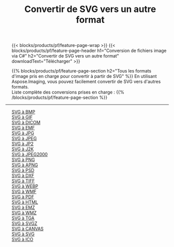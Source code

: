﻿---
title: Convertir de SVG vers un autre format 
weight: 3920
url: /fr/net/conversion/from/svg 
lang: fr
langdirlevel: 2
locales: zh-hans,ja,it,ru,de,es,fr,nl,id,lt,pl,pt,vi,tr,ko,zh-hant,ar,hi,th,sv,cs,uk,he
description: En utilisant Aspose.Imaging, vous pouvez facilement convertir de SVG vers un autre format
---

{{< blocks/products/pf/feature-page-wrap >}}
{{< blocks/products/pf/feature-page-header h1="Conversion de fichiers image via C#" h2="Convertir de SVG vers un autre format" downloadText="Télécharger" >}}


{{% blocks/products/pf/feature-page-section  h2="Tous les formats d'image pris en charge pour convertir à partir de SVG" %}}
En utilisant Aspose.Imaging, vous pouvez facilement convertir de SVG vers d'autres formats.
<br/>
Liste complète des conversions prises en charge :
{{% /blocks/products/pf/feature-page-section %}}
<div class="container-fluid productfamilypage bg-gray">
    <div class="convertypes bg-gray agp-content section">
        <div class="container">
		<hr style="margin-left:-20px;"/>
		<div class="row other-converters">
		    <div class='col-md-2 other-converter remove-lp remove-rp'><a href="/imaging/fr/net/conversion/svg-to-bmp" >SVG à BMP</a></div><div class='col-md-2 other-converter remove-lp remove-rp'><a href="/imaging/fr/net/conversion/svg-to-gif" >SVG à GIF</a></div><div class='col-md-2 other-converter remove-lp remove-rp'><a href="/imaging/fr/net/conversion/svg-to-dicom" >SVG à DICOM</a></div><div class='col-md-2 other-converter remove-lp remove-rp'><a href="/imaging/fr/net/conversion/svg-to-emf" >SVG à EMF</a></div><div class='col-md-2 other-converter remove-lp remove-rp'><a href="/imaging/fr/net/conversion/svg-to-jpg" >SVG à JPG</a></div><div class='col-md-2 other-converter remove-lp remove-rp'><a href="/imaging/fr/net/conversion/svg-to-jpeg" >SVG à JPEG</a></div><div class='col-md-2 other-converter remove-lp remove-rp'><a href="/imaging/fr/net/conversion/svg-to-jp2" >SVG à JP2</a></div><div class='col-md-2 other-converter remove-lp remove-rp'><a href="/imaging/fr/net/conversion/svg-to-j2k" >SVG à J2K</a></div><div class='col-md-2 other-converter remove-lp remove-rp'><a href="/imaging/fr/net/conversion/svg-to-jpeg2000" >SVG à JPEG2000</a></div><div class='col-md-2 other-converter remove-lp remove-rp'><a href="/imaging/fr/net/conversion/svg-to-png" >SVG à PNG</a></div><div class='col-md-2 other-converter remove-lp remove-rp'><a href="/imaging/fr/net/conversion/svg-to-apng" >SVG à APNG</a></div><div class='col-md-2 other-converter remove-lp remove-rp'><a href="/imaging/fr/net/conversion/svg-to-psd" >SVG à PSD</a></div><div class='col-md-2 other-converter remove-lp remove-rp'><a href="/imaging/fr/net/conversion/svg-to-dxf" >SVG à DXF</a></div><div class='col-md-2 other-converter remove-lp remove-rp'><a href="/imaging/fr/net/conversion/svg-to-tiff" >SVG à TIFF</a></div><div class='col-md-2 other-converter remove-lp remove-rp'><a href="/imaging/fr/net/conversion/svg-to-webp" >SVG à WEBP</a></div><div class='col-md-2 other-converter remove-lp remove-rp'><a href="/imaging/fr/net/conversion/svg-to-wmf" >SVG à WMF</a></div><div class='col-md-2 other-converter remove-lp remove-rp'><a href="/imaging/fr/net/conversion/svg-to-pdf" >SVG à PDF</a></div><div class='col-md-2 other-converter remove-lp remove-rp'><a href="/imaging/fr/net/conversion/svg-to-html" >SVG à HTML</a></div><div class='col-md-2 other-converter remove-lp remove-rp'><a href="/imaging/fr/net/conversion/svg-to-emz" >SVG à EMZ</a></div><div class='col-md-2 other-converter remove-lp remove-rp'><a href="/imaging/fr/net/conversion/svg-to-wmz" >SVG à WMZ</a></div><div class='col-md-2 other-converter remove-lp remove-rp'><a href="/imaging/fr/net/conversion/svg-to-tga" >SVG à TGA</a></div><div class='col-md-2 other-converter remove-lp remove-rp'><a href="/imaging/fr/net/conversion/svg-to-svgz" >SVG à SVGZ</a></div><div class='col-md-2 other-converter remove-lp remove-rp'><a href="/imaging/fr/net/conversion/svg-to-canvas" >SVG à CANVAS</a></div><div class='col-md-2 other-converter remove-lp remove-rp'><a href="/imaging/fr/net/conversion/svg-to-svg" >SVG à SVG</a></div><div class='col-md-2 other-converter remove-lp remove-rp'><a href="/imaging/fr/net/conversion/svg-to-ico" >SVG à ICO</a></div>
                </div>
        </div>
    </div>
</div>
<br/>


